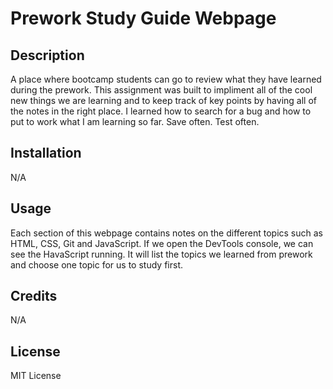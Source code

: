 # Prework Study Guide Webpage

## Description
A place where bootcamp students can go to review what they have learned during the prework. This assignment was built to impliment all of the cool new things we are learning and to keep track of key points by having all of the notes in the right place. I learned how to search for a bug and how to put to work what I am learning so far. Save often. Test often. 


## Installation
N/A

## Usage

Each section of this webpage contains notes on the different topics such as HTML, CSS, Git and JavaScript. If we open the DevTools console, we can see the HavaScript running. It will list the topics we learned from prework and choose one topic for us to study first. 


## Credits
N/A

## License

MIT License 